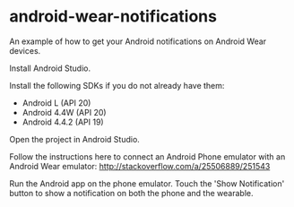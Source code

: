 android-wear-notifications
==========================

An example of how to get your Android notifications on Android Wear devices.

Install Android Studio.

Install the following SDKs if you do not already have them:
- Android L (API 20)
- Android 4.4W (API 20)
- Android 4.4.2 (API 19)

Open the project in Android Studio.

Follow the instructions here to connect an Android Phone emulator with an Android Wear emulator: http://stackoverflow.com/a/25506889/251543

Run the Android app on the phone emulator. Touch the 'Show Notification' button to show a notification on both the phone and the wearable.
